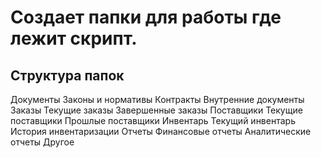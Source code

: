 # Создает папки для работы где лежит скрипт.
## Структура папок
Документы
  Законы и нормативы
  Контракты
  Внутренние документы
Заказы
  Текущие заказы
  Завершенные заказы
Поставщики
  Текущие поставщики
  Прошлые поставщики
Инвентарь
  Текущий инвентарь
  История инвентаризации
Отчеты
  Финансовые отчеты
  Аналитические отчеты
Другое
